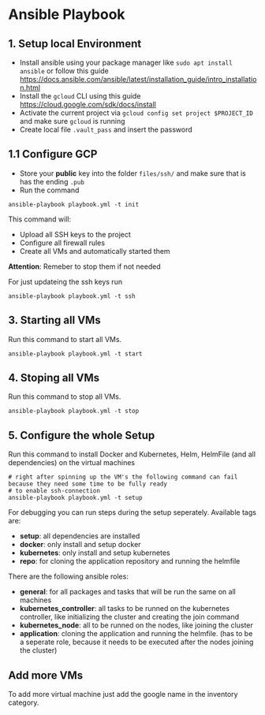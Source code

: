 # Ansible Playbook

## 1. Setup local Environment

- Install ansible using your package manager like `sudo apt install ansible` or follow this guide https://docs.ansible.com/ansible/latest/installation_guide/intro_installation.html
- Install the `gcloud` CLI using this guide https://cloud.google.com/sdk/docs/install
- Activate the current project via `gcloud config set project $PROJECT_ID` and make sure `gcloud` is running 
- Create local file `.vault_pass` and insert the password

## 1.1 Configure GCP
- Store your **public** key into the folder `files/ssh/` and make sure that is has the ending `.pub`
- Run the command
```
ansible-playbook playbook.yml -t init
```
This command will:
- Upload all SSH keys to the project
- Configure all firewall rules
- Create all VMs and automatically started them

**Attention**: Remeber to stop them if not needed

For just updateing the ssh keys run
```
ansible-playbook playbook.yml -t ssh
```

## 3. Starting all VMs
Run this command to start all VMs.

```
ansible-playbook playbook.yml -t start
```

## 4. Stoping all VMs
Run this command to stop all VMs.

```
ansible-playbook playbook.yml -t stop
```

## 5. Configure the whole Setup
Run this command to install Docker and Kubernetes, Helm, HelmFile (and all dependencies) on the virtual machines

```
# right after spinning up the VM's the following command can fail because they need some time to be fully ready 
# to enable ssh-connection 
ansible-playbook playbook.yml -t setup
```

For debugging you can run steps during the setup seperately. Available tags are:
- **setup**: all dependencies are installed
- **docker**: only install and setup docker
- **kubernetes**: only install and setup kubernetes
- **repo**: for cloning the application repository and running the helmfile

There are the following ansible roles:
- **general**: for all packages and tasks that will be run the same on all machines
- **kubernetes_controller**: all tasks to be runned on the kubernetes controller, like initializing the cluster and creating the join command
- **kubernetes_node**: all to be runned on the nodes, like joining the cluster
- **application**: cloning the application and running the helmfile. (has to be a seperate role, because it needs to be executed after the nodes joining the cluster)


## Add more VMs
To add more virtual machine just add the google name in the inventory category.
